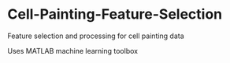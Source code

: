 # Cell-Painting-Feature-Selection
Feature selection and processing for cell painting data

Uses MATLAB machine learning toolbox
